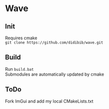 # Wave

## Init
Requires cmake <br/>
`git clone https://github.com/didibib/wave.git`

## Build
Run `build.bat` <br/>
Submodules are automatically updated by cmake

## ToDo
Fork ImGui and add my local CMakeLists.txt